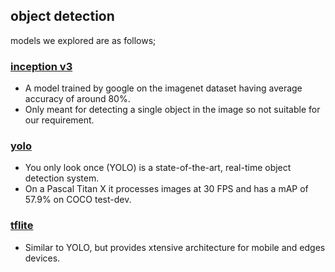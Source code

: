 ## object detection
models we explored are as follows;
### [inception v3](https://github.com/Hyouteki/BTP/blob/main/inception/inceptionv3_keras_test.py)
- A model trained by google on the imagenet dataset having average accuracy of around 80%.
- Only meant for detecting a single object in the image so not suitable for our requirement.

### [yolo](https://github.com/Hyouteki/BTP/tree/main/yolo)
- You only look once (YOLO) is a state-of-the-art, real-time object detection system. 
- On a Pascal Titan X it processes images at 30 FPS and has a mAP of 57.9% on COCO test-dev.

### [tflite](https://github.com/Hyouteki/BTP/tree/main/tflite)
- Similar to YOLO, but provides xtensive architecture for mobile and edges devices.